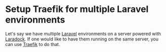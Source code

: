 # Setup Traefik for multiple Laravel environments

Let's say we have multiple [Laravel](https://laravel.com/) environments on a server powered with [Laradock](https://laradock.io). If one would like to have them running on the same server, you can use [Traefik](https://traefik.io/) to do that.